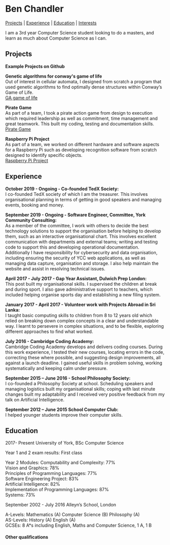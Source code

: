 # Ben Chandler

[Projects](#projects) | [Experience](#experience) | [Education](#education) | [Interests](#interests)

I am a 3rd year Computer Science student looking to do a masters, and learn as much about Computer Science as I can.

## Projects
 
 **Example Projects on Github** <br>
 
 **Genetic algorithms for conway's game of life** <br>
Out of interest in cellular automata, I designed from scratch a program that used genetic algorithms to find optimally dense structures within Conway’s Game of Life. <br>
[GA game of life](https://github.com/nebnebben/Genetic_gameoflife)

**Pirate Game** <br>
As part of a team, I took a pirate action game from design to execution which required leadership as well as commitment, time management and great teamwork. This built my coding, testing and documentation skills. <br>
[Pirate Game](https://github.com/nebnebben/All-Hands-On-Deck)

**Raspberry Pi Project** <br>
As part of a team, we worked on different hardware and software aspects for a Raspberry Pi such as developing recognition software from scratch designed to identify specific objects. <br>
[Raspberry Pi Project](https://github.com/nebnebben/RaspberryPi-Prom)


## Experience

**October 2019 - Ongoing - Co-founded TedX Society:** <br>
I co-founded TedX society of which I am the treasurer. This involves organisational planning in terms of getting in good speakers and managing events, booking and money.

**September 2019 - Ongoing - Software Engineer, Committee, York Community Consulting:** <br>
As a member of the committee, I work with others to decide the best technology solutions to support the organisation before helping to develop them, such as an interactive organisational chart. This involves excellent communication with departments and external teams; writing and testing code to support this and developing operational documentation. Additionally I have responsibility for cybersecurity and data organisation, including ensuring the security of YCC web applications, as well as managing data capture, organisation and storage. I also help maintain the website and assist in resolving technical issues.

**April 2017 - July 2017 - Gap Year Assistant, Dulwich Prep London:** <br>
This post built my organisational skills. I supervised the children at break and during sport. I also gave administrative support to teachers, which included helping organise sports day and establishing a new filing system.

**January 2017 - April 2017 - Volunteer work with Projects Abroad in Sri Lanka:** <br>
I taught basic computing skills to children from 8 to 12 years old which relied on breaking down complex concepts in a clear and understandable way. I learnt to persevere in complex situations, and to be flexible, exploring different approaches to find what worked. 

**July 2016 - Cambridge Coding Academy:** <br>
Cambridge Coding Academy develops and delivers coding courses. During this work experience, I tested their new courses, locating errors in the code, correcting these where possible, and suggesting design improvements, all against a launch deadline. I gained useful skills in problem solving, working systematically and keeping calm under pressure.

**September 2015 – June 2016 -  School Philosophy Society:** <br>
I co-founded a Philosophy Society at school. Scheduling speakers and managing logistics built my organisational skills; coping with last minute changes built my adaptability and I received very positive feedback from my talk on Artificial Intelligence.

**September 2012 – June 2015  School Computer Club:** <br>
I helped younger students improve their computer skills. 


## Education

2017- Present	 University of York, BSc Computer Science 

Year 1 and 2 exam results: First class

Year 2 Modules:
Computability and Complexity:			77% <br>
Vision and Graphics:				78% <br>
Principles of Programming Languages:		77% <br>
Software Engineering Project:			83% <br>
Artificial Intelligence:				82% <br>
Implementation of Programming Languages:	87% <br>
Systems:						          73% <br>

September 2002 - July 2016	Alleyn’s School, London 


A-Levels:  Mathematics (A) Computer Science (B) Philosophy (A) <br>
AS-Levels:  History	 (A) English (A) <br>
GCSEs: 8 A*s including English, Maths and Computer Science, 1 A, 1 B


#### Other qualifications
